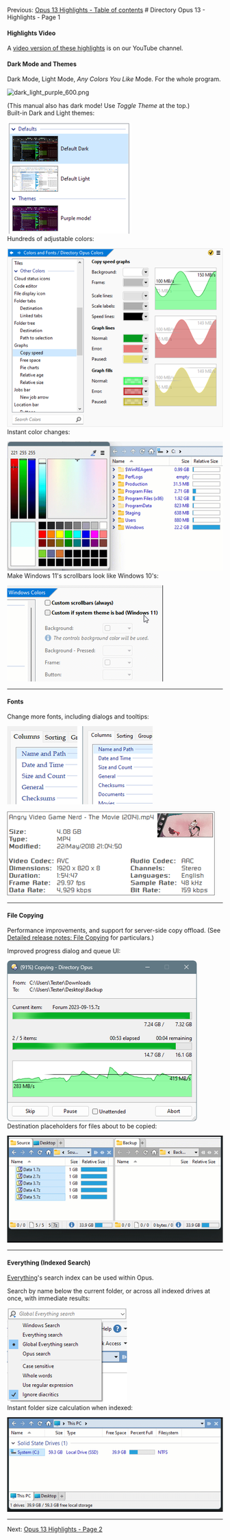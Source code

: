 Previous: [Opus 13 Highlights - Table of contents](/Manual/release_history/opus13/README.md) # Directory Opus 13 - Highlights - Page 1

#### Highlights Video

A [video version of these highlights](https://www.youtube.com/watch?v=K57m_Ogy8Lg) is on our YouTube channel.

#### Dark Mode and Themes

Dark Mode, Light Mode, *Any Colors You Like* Mode. For the whole program.

  ![dark_light_purple_600.png](/Manual/images/popup&gt;/media/13/dark_light_purple.png)

(This manual also has dark mode! Use *Toggle Theme* at the top.)  
Built-in Dark and Light themes:

  ![](/Manual/images/release_history/def_themes.png)  
Hundreds of adjustable colors:

  ![](/Manual/images/release_history/color_prefs.png)  
Instant color changes:

  ![](/Manual/images/release_history/colorchanges.gif)  
Make Windows 11's scrollbars look like Windows 10's:

  ![](/Manual/images/release_history/win11scrollbars.gif)  

------------------------------------------------------------------------

#### Fonts

Change more fonts, including dialogs and tooltips:

  ![](/Manual/images/release_history/dialog_font.png)

  ![](/Manual/images/release_history/video_infotip_rusqu.png)  

------------------------------------------------------------------------

#### File Copying

Performance improvements, and support for server-side copy offload. (See [Detailed release notes: File Copying](/Manual/release_history/opus13_detailed/file_copying.md) for particulars.)

Improved progress dialog and queue UI:

  ![](/Manual/images/release_history/filecopy.png)  
Destination placeholders for files about to be copied:

  ![](/Manual/images/release_history/copyghost.gif)  

------------------------------------------------------------------------

#### Everything (Indexed Search)

[Everything](https://www.voidtools.com/)'s search index can be used within Opus.

Search by name below the current folder, or across all indexed drives at once, with immediate results:

  ![](/Manual/images/release_history/everything_globalsearch.png)  
Instant folder size calculation when indexed:

  ![](/Manual/images/release_history/everything_foldersizes.gif)  

------------------------------------------------------------------------

Next: [Opus 13 Highlights - Page 2](/Manual/release_history/opus13/page2.md)
